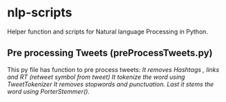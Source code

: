 # nlp-scripts
Helper function and scripts for Natural language Processing in Python.

## Pre processing Tweets (preProcessTweets.py)
This py file has function to pre process tweets: 
  *It removes Hashtags , links and RT (retweet symbol from tweet)*
  *It tokenize the word using TweetTokenizer*
  *It removes stopwords and punctuation.*
  *Last it stems the word using PorterStemmer().*
